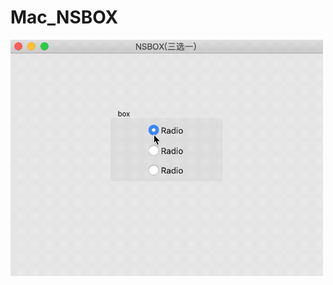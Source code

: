 # Mac_NSBOX
<img src="https://github.com/zhengwei931102/Mac_NSBOX/blob/master/NSBox.gif" width="500">

